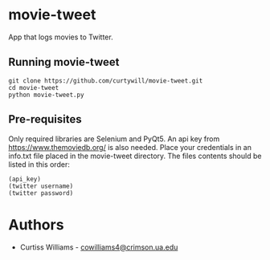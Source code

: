 # movie-tweet
App that logs movies to Twitter.
## Running movie-tweet
```
git clone https://github.com/curtywill/movie-tweet.git
cd movie-tweet
python movie-tweet.py
```
## Pre-requisites
Only required libraries are Selenium and PyQt5. An api key from https://www.themoviedb.org/ is also needed. Place your credentials in an info.txt file placed in the movie-tweet directory. The files contents should be listed in this order:
```
(api_key)
(twitter username)
(twitter password)
```

# Authors
* Curtiss Williams - cowilliams4@crimson.ua.edu
